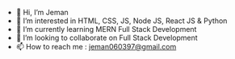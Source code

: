 - 👋 Hi, I’m Jeman
- 👀 I’m interested in HTML, CSS, JS, Node JS, React JS & Python
- 🌱 I’m currently learning MERN Full Stack Development
- 💞️ I’m looking to collaborate on Full Stack Development
- 📫 How to reach me : jeman060397@gmail.com
<!---
Jeman-Kumar-97-06/Jeman-Kumar-97-06 is a ✨ special ✨ repository because its `README.md` (this file) appears on your GitHub profile.
You can click the Preview link to take a look at your changes.
--->
